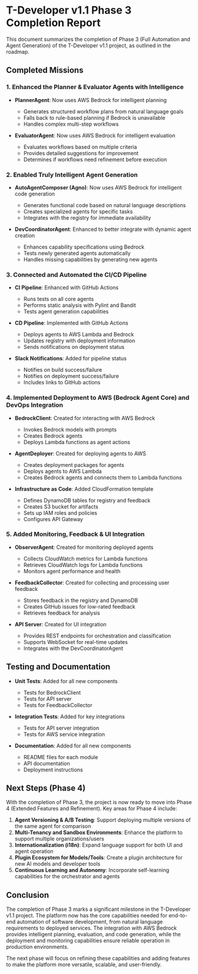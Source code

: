 # T-Developer v1.1 Phase 3 Completion Report

This document summarizes the completion of Phase 3 (Full Automation and Agent Generation) of the T-Developer v1.1 project, as outlined in the roadmap.

## Completed Missions

### 1. Enhanced the Planner & Evaluator Agents with Intelligence

- **PlannerAgent**: Now uses AWS Bedrock for intelligent planning
  - Generates structured workflow plans from natural language goals
  - Falls back to rule-based planning if Bedrock is unavailable
  - Handles complex multi-step workflows

- **EvaluatorAgent**: Now uses AWS Bedrock for intelligent evaluation
  - Evaluates workflows based on multiple criteria
  - Provides detailed suggestions for improvement
  - Determines if workflows need refinement before execution

### 2. Enabled Truly Intelligent Agent Generation

- **AutoAgentComposer (Agno)**: Now uses AWS Bedrock for intelligent code generation
  - Generates functional code based on natural language descriptions
  - Creates specialized agents for specific tasks
  - Integrates with the registry for immediate availability

- **DevCoordinatorAgent**: Enhanced to better integrate with dynamic agent creation
  - Enhances capability specifications using Bedrock
  - Tests newly generated agents automatically
  - Handles missing capabilities by generating new agents

### 3. Connected and Automated the CI/CD Pipeline

- **CI Pipeline**: Enhanced with GitHub Actions
  - Runs tests on all core agents
  - Performs static analysis with Pylint and Bandit
  - Tests agent generation capabilities

- **CD Pipeline**: Implemented with GitHub Actions
  - Deploys agents to AWS Lambda and Bedrock
  - Updates registry with deployment information
  - Sends notifications on deployment status

- **Slack Notifications**: Added for pipeline status
  - Notifies on build success/failure
  - Notifies on deployment success/failure
  - Includes links to GitHub actions

### 4. Implemented Deployment to AWS (Bedrock Agent Core) and DevOps Integration

- **BedrockClient**: Created for interacting with AWS Bedrock
  - Invokes Bedrock models with prompts
  - Creates Bedrock agents
  - Deploys Lambda functions as agent actions

- **AgentDeployer**: Created for deploying agents to AWS
  - Creates deployment packages for agents
  - Deploys agents to AWS Lambda
  - Creates Bedrock agents and connects them to Lambda functions

- **Infrastructure as Code**: Added CloudFormation template
  - Defines DynamoDB tables for registry and feedback
  - Creates S3 bucket for artifacts
  - Sets up IAM roles and policies
  - Configures API Gateway

### 5. Added Monitoring, Feedback & UI Integration

- **ObserverAgent**: Created for monitoring deployed agents
  - Collects CloudWatch metrics for Lambda functions
  - Retrieves CloudWatch logs for Lambda functions
  - Monitors agent performance and health

- **FeedbackCollector**: Created for collecting and processing user feedback
  - Stores feedback in the registry and DynamoDB
  - Creates GitHub issues for low-rated feedback
  - Retrieves feedback for analysis

- **API Server**: Created for UI integration
  - Provides REST endpoints for orchestration and classification
  - Supports WebSocket for real-time updates
  - Integrates with the DevCoordinatorAgent

## Testing and Documentation

- **Unit Tests**: Added for all new components
  - Tests for BedrockClient
  - Tests for API server
  - Tests for FeedbackCollector

- **Integration Tests**: Added for key integrations
  - Tests for API server integration
  - Tests for AWS service integration

- **Documentation**: Added for all new components
  - README files for each module
  - API documentation
  - Deployment instructions

## Next Steps (Phase 4)

With the completion of Phase 3, the project is now ready to move into Phase 4 (Extended Features and Refinement). Key areas for Phase 4 include:

1. **Agent Versioning & A/B Testing**: Support deploying multiple versions of the same agent for comparison
2. **Multi-Tenancy and Sandbox Environments**: Enhance the platform to support multiple organizations/users
3. **Internationalization (i18n)**: Expand language support for both UI and agent operation
4. **Plugin Ecosystem for Models/Tools**: Create a plugin architecture for new AI models and developer tools
5. **Continuous Learning and Autonomy**: Incorporate self-learning capabilities for the orchestrator and agents

## Conclusion

The completion of Phase 3 marks a significant milestone in the T-Developer v1.1 project. The platform now has the core capabilities needed for end-to-end automation of software development, from natural language requirements to deployed services. The integration with AWS Bedrock provides intelligent planning, evaluation, and code generation, while the deployment and monitoring capabilities ensure reliable operation in production environments.

The next phase will focus on refining these capabilities and adding features to make the platform more versatile, scalable, and user-friendly.